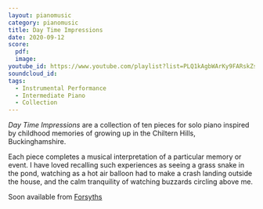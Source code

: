 ```yaml
---
layout: pianomusic
category: pianomusic
title: Day Time Impressions
date: 2020-09-12
score:
  pdf: 
  image: 
youtube_id: https://www.youtube.com/playlist?list=PLQ1kAgbWArKy9FARskZs_MALFCfH4ZV6S
soundcloud_id: 
tags:
  - Instrumental Performance
  - Intermediate Piano
  - Collection
---
```


*Day Time Impressions* are a collection of ten pieces for solo piano inspired by childhood memories of growing up in the Chiltern Hills, Buckinghamshire.

Each piece completes a musical interpretation of a particular memory or event. I have loved recalling such experiences as seeing a grass snake in the pond, watching as a hot air balloon had to make a crash landing outside the house, and the calm tranquility of watching buzzards circling above me.


Soon available from [Forsyths](https://www.forsyths.co.uk/)